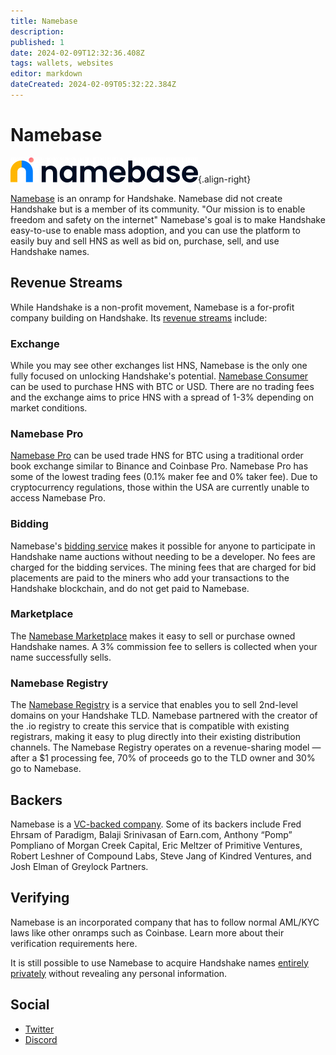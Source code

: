 ```yaml
---
title: Namebase
description: 
published: 1
date: 2024-02-09T12:32:36.408Z
tags: wallets, websites
editor: markdown
dateCreated: 2024-02-09T05:32:22.384Z
---
```


# Namebase

![namebase_wordmark.png](/namebase_wordmark.png){.align-right}

[Namebase](https://www.namebase.io) is an onramp for Handshake. Namebase did not create Handshake but is a member of its community.
"Our mission is to enable freedom and safety on the internet"
Namebase's goal is to make Handshake easy-to-use to enable mass adoption, and you can use the platform to easily buy and sell HNS as well as bid on, purchase, sell, and use Handshake names.

## Revenue Streams
While Handshake is a non-profit movement, Namebase is a for-profit company building on Handshake. Its [revenue streams](https://learn.namebase.io/about-namebase/revenue-streams) include:

### Exchange
While you may see other exchanges list HNS, Namebase is the only one fully focused on unlocking Handshake's potential. [Namebase Consumer](https://www.namebase.io/buy) can be used to purchase HNS with BTC or USD. There are no trading fees and the exchange aims to price HNS with a spread of 1-3% depending on market conditions.

### Namebase Pro
[Namebase Pro](https://www.namebase.io/pro) can be used trade HNS for BTC using a traditional order book exchange similar to Binance and Coinbase Pro. Namebase Pro has some of the lowest trading fees (0.1% maker fee and 0% taker fee). Due to cryptocurrency regulations, those within the USA are currently unable to access Namebase Pro.

### Bidding
Namebase's [bidding service](https://namebase.io/domains) makes it possible for anyone to participate in Handshake name auctions without needing to be a developer. No fees are charged for the bidding services. The mining fees that are charged for bid placements are paid to the miners who add your transactions to the Handshake blockchain, and do not get paid to Namebase.

### Marketplace
The [Namebase Marketplace](https://namebase.io/domains) makes it easy to sell or purchase owned Handshake names. A 3% commission fee to sellers is collected when your name successfully sells.

### Namebase Registry
The [Namebase Registry](https://www.namebase.io/registry) is a service that enables you to sell 2nd-level domains on your Handshake TLD. Namebase partnered with the creator of the .io registry to create this service that is compatible with existing registrars, making it easy to plug directly into their existing distribution channels. The Namebase Registry operates on a revenue-sharing model — after a $1 processing fee, 70% of proceeds go to the TLD owner and 30% go to Namebase.

## Backers
Namebase is a [VC-backed company](https://namebase.io/about). Some of its backers include Fred Ehrsam of Paradigm, Balaji Srinivasan of Earn.com, Anthony “Pomp” Pompliano of Morgan Creek Capital, Eric Meltzer of Primitive Ventures, Robert Leshner of Compound Labs, Steve Jang of Kindred Ventures, and Josh Elman of Greylock Partners.

## Verifying
Namebase is an incorporated company that has to follow normal AML/KYC laws like other onramps such as Coinbase. Learn more about their verification requirements here.

It is still possible to use Namebase to acquire Handshake names [entirely privately](https://learn.namebase.io/about-namebase/private-naming) without revealing any personal information.

## Social
- [Twitter](https://twitter.com/namebasehq)
- [Discord](https://discord.com/invite/V3aTrkp)

